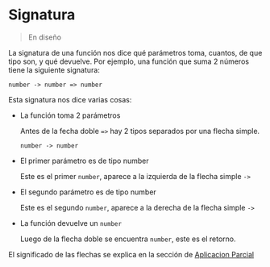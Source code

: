 # Signatura

> En diseño

La signatura de una función nos dice qué parámetros toma, cuantos, de que tipo son, y qué devuelve. Por ejemplo,
una función que suma 2 números tiene la siguiente signatura:

```
number -> number => number
```

Esta signatura nos dice varias cosas:

- La función toma 2 parámetros

  Antes de la fecha doble `=>` hay 2 tipos separados por una flecha simple.
    
  ```
  number -> number  
  ```

- El primer parámetro es de tipo number

  Este es el primer `number`, aparece a la izquierda de la flecha simple `->`

- El segundo parámetro es de tipo number

  Este es el segundo `number`, aparece a la derecha de la flecha simple `->`

- La función devuelve un `number`

  Luego de la flecha doble se encuentra `number`, este es el retorno.

El significado de las flechas se explica en la sección de 
[Aplicacion Parcial](/#/docs/next/funciones/aplicacion-parcial/)
